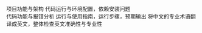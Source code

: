 <!-- <ai修改记录 - 作者:林锦秋> -->

项目功能与架构 
代码运行与环境配置，依赖安装问题  
代码功能与报错分析
运行与使用指南，运行步骤，预期输出
将中文的专业术语翻译成英文，整体检查英文准确性与专业性